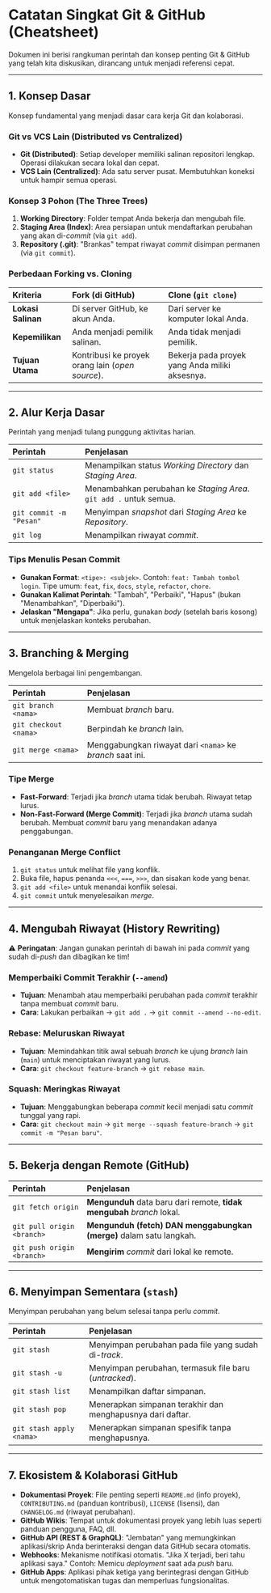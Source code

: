 # Catatan Singkat Git & GitHub (Cheatsheet)

Dokumen ini berisi rangkuman perintah dan konsep penting Git & GitHub yang telah kita diskusikan, dirancang untuk menjadi referensi cepat.

---

## 1. Konsep Dasar
Konsep fundamental yang menjadi dasar cara kerja Git dan kolaborasi.

### Git vs VCS Lain (Distributed vs Centralized)
* **Git (Distributed)**: Setiap developer memiliki salinan repositori lengkap. Operasi dilakukan secara lokal dan cepat.
* **VCS Lain (Centralized)**: Ada satu server pusat. Membutuhkan koneksi untuk hampir semua operasi.

### Konsep 3 Pohon (The Three Trees)
1.  **Working Directory**: Folder tempat Anda bekerja dan mengubah file.
2.  **Staging Area (Index)**: Area persiapan untuk mendaftarkan perubahan yang akan di-*commit* (via `git add`).
3.  **Repository (.git)**: "Brankas" tempat riwayat *commit* disimpan permanen (via `git commit`).

### Perbedaan Forking vs. Cloning
| Kriteria | Fork (di GitHub) | Clone (`git clone`) |
| :--- | :--- | :--- |
| **Lokasi Salinan** | Di server GitHub, ke akun Anda. | Dari server ke komputer lokal Anda. |
| **Kepemilikan** | Anda menjadi pemilik salinan. | Anda tidak menjadi pemilik. |
| **Tujuan Utama** | Kontribusi ke proyek orang lain (*open source*). | Bekerja pada proyek yang Anda miliki aksesnya. |

---

## 2. Alur Kerja Dasar
Perintah yang menjadi tulang punggung aktivitas harian.

| Perintah | Penjelasan |
| :--- | :--- |
| `git status` | Menampilkan status *Working Directory* dan *Staging Area*. |
| `git add <file>` | Menambahkan perubahan ke *Staging Area*. `git add .` untuk semua. |
| `git commit -m "Pesan"` | Menyimpan *snapshot* dari *Staging Area* ke *Repository*. |
| `git log` | Menampilkan riwayat *commit*. |

### Tips Menulis Pesan Commit
* **Gunakan Format**: `<tipe>: <subjek>`. Contoh: `feat: Tambah tombol login`. Tipe umum: `feat`, `fix`, `docs`, `style`, `refactor`, `chore`.
* **Gunakan Kalimat Perintah**: "Tambah", "Perbaiki", "Hapus" (bukan "Menambahkan", "Diperbaiki").
* **Jelaskan "Mengapa"**: Jika perlu, gunakan *body* (setelah baris kosong) untuk menjelaskan konteks perubahan.

---

## 3. Branching & Merging
Mengelola berbagai lini pengembangan.

| Perintah | Penjelasan |
| :--- | :--- |
| `git branch <nama>` | Membuat *branch* baru. |
| `git checkout <nama>` | Berpindah ke *branch* lain. |
| `git merge <nama>` | Menggabungkan riwayat dari `<nama>` ke *branch* saat ini. |

### Tipe Merge
* **Fast-Forward**: Terjadi jika *branch* utama tidak berubah. Riwayat tetap lurus.
* **Non-Fast-Forward (Merge Commit)**: Terjadi jika *branch* utama sudah berubah. Membuat *commit* baru yang menandakan adanya penggabungan.

### Penanganan Merge Conflict
1.  `git status` untuk melihat file yang konflik.
2.  Buka file, hapus penanda `<<<`, `===`, `>>>`, dan sisakan kode yang benar.
3.  `git add <file>` untuk menandai konflik selesai.
4.  `git commit` untuk menyelesaikan *merge*.

---

## 4. Mengubah Riwayat (History Rewriting)
⚠️ **Peringatan**: Jangan gunakan perintah di bawah ini pada *commit* yang sudah di-*push* dan dibagikan ke tim!

### Memperbaiki Commit Terakhir (`--amend`)
* **Tujuan**: Menambah atau memperbaiki perubahan pada *commit* terakhir tanpa membuat *commit* baru.
* **Cara**: Lakukan perbaikan -> `git add .` -> `git commit --amend --no-edit`.

### Rebase: Meluruskan Riwayat
* **Tujuan**: Memindahkan titik awal sebuah *branch* ke ujung *branch* lain (`main`) untuk menciptakan riwayat yang lurus.
* **Cara**: `git checkout feature-branch` -> `git rebase main`.

### Squash: Meringkas Riwayat
* **Tujuan**: Menggabungkan beberapa *commit* kecil menjadi satu *commit* tunggal yang rapi.
* **Cara**: `git checkout main` -> `git merge --squash feature-branch` -> `git commit -m "Pesan baru"`.

---

## 5. Bekerja dengan Remote (GitHub)

| Perintah | Penjelasan |
| :--- | :--- |
| `git fetch origin` | **Mengunduh** data baru dari remote, **tidak mengubah** *branch* lokal. |
| `git pull origin <branch>` | **Mengunduh (fetch) DAN menggabungkan (merge)** dalam satu langkah. |
| `git push origin <branch>` | **Mengirim** *commit* dari lokal ke remote. |

---

## 6. Menyimpan Sementara (`stash`)
Menyimpan perubahan yang belum selesai tanpa perlu *commit*.

| Perintah | Penjelasan |
| :--- | :--- |
| `git stash` | Menyimpan perubahan pada file yang sudah di-*track*. |
| `git stash -u` | Menyimpan perubahan, termasuk file baru (*untracked*). |
| `git stash list` | Menampilkan daftar simpanan. |
| `git stash pop` | Menerapkan simpanan terakhir dan menghapusnya dari daftar. |
| `git stash apply <nama>` | Menerapkan simpanan spesifik tanpa menghapusnya. |

---

## 7. Ekosistem & Kolaborasi GitHub

* **Dokumentasi Proyek**: File penting seperti `README.md` (info proyek), `CONTRIBUTING.md` (panduan kontribusi), `LICENSE` (lisensi), dan `CHANGELOG.md` (riwayat perubahan).
* **GitHub Wikis**: Tempat untuk dokumentasi proyek yang lebih luas seperti panduan pengguna, FAQ, dll.
* **GitHub API (REST & GraphQL)**: "Jembatan" yang memungkinkan aplikasi/skrip Anda berinteraksi dengan data GitHub secara otomatis.
* **Webhooks**: Mekanisme notifikasi otomatis. "Jika X terjadi, beri tahu aplikasi saya." Contoh: Memicu *deployment* saat ada *push* baru.
* **GitHub Apps**: Aplikasi pihak ketiga yang berintegrasi dengan GitHub untuk mengotomatiskan tugas dan memperluas fungsionalitas.

